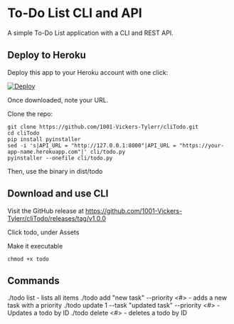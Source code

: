 # To-Do List CLI and API

A simple To-Do List application with a CLI and REST API.

## Deploy to Heroku

Deploy this app to your Heroku account with one click:

[![Deploy](https://www.herokucdn.com/deploy/button.svg)](https://heroku.com/deploy?template=https://github.com/1001-Vickers-Tylerr/cliTodo)

Once downloaded, note your URL.

Clone the repo: 

```
git clone https://github.com/1001-Vickers-Tylerr/cliTodo.git
cd cliTodo
pip install pyinstaller
sed -i 's|API_URL = "http://127.0.0.1:8000"|API_URL = "https://your-app-name.herokuapp.com"|' cli/todo.py
pyinstaller --onefile cli/todo.py
```

Then, use the binary in dist/todo

## Download and use CLI

Visit the GitHub release at
https://github.com/1001-Vickers-Tylerr/cliTodo/releases/tag/v1.0.0

Click todo, under Assets

Make it executable

```
chmod +x todo
```

## Commands
./todo list - lists all items
./todo add "new task" --priority <#> - adds a new task with a priority
./todo update 1 --task "updated task" --priority <#> - Updates a todo by ID
./todo delete <#> - deletes a todo by ID